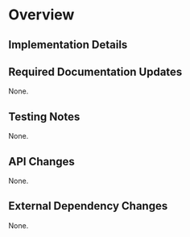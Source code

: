 # Overview

## Implementation Details

## Required Documentation Updates

None.

## Testing Notes

None.

## API Changes

None.

## External Dependency Changes

None.
